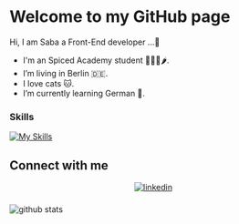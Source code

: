 # Welcome to my GitHub page


Hi, I am Saba a Front-End developer ...👾

- I'm an Spiced Academy student 👩🏻‍💻🌶.
- I’m living in Berlin 🇩🇪.
- I love cats 🐱.
- I’m currently learning German 👀.



### Skills
[![My Skills](https://skillicons.dev/icons?i=figma,html,css,js,react,typescript,mongodb,nodejs,git,bash)](https://skillicons.dev)



</td><td valign="top" width="33%">



## Connect with me  
<div align="center">

<a href="https://www.linkedin.com/in/saba-rahrotaban/" target="_blank">
<img src=https://img.shields.io/badge/linkedin-%231E77B5.svg?&style=for-the-badge&logo=linkedin&logoColor=white alt=linkedin style="margin-bottom: 5px;" />
</a>  
</div>  
  

<br/>  
<img align="center" src="https://github-readme-stats.vercel.app/api?username=sabarht&show_icons=true&include_all_commits=true&theme=blue-white&count_private=true" alt="github stats">
